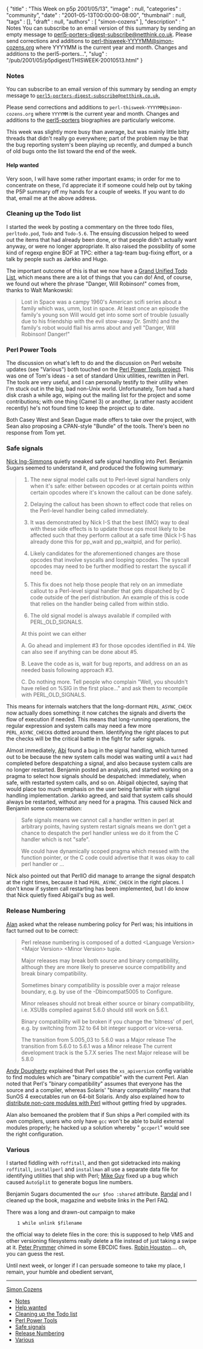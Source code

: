 {
   "title" : "This Week on p5p 2001/05/13",
   "image" : null,
   "categories" : "community",
   "date" : "2001-05-13T00:00:00-08:00",
   "thumbnail" : null,
   "tags" : [],
   "draft" : null,
   "authors" : [
      "simon-cozens"
   ],
   "description" : " Notes You can subscribe to an email version of this summary by sending an empty message to perl5-porters-digest-subscribe@netthink.co.uk. Please send corrections and additions to perl-thisweek-YYYYMM@simon-cozens.org where YYYYMM is the current year and month. Changes and additions to the perl5-porters...",
   "slug" : "/pub/2001/05/p5pdigest/THISWEEK-20010513.html"
}



### <span id="Notes">Notes</span>

You can subscribe to an email version of this summary by sending an empty message to [`perl5-porters-digest-subscribe@netthink.co.uk`.](mailto:perl5-porters-digest-subscribe@netthink.co.uk)

Please send corrections and additions to `perl-thisweek-YYYYMM@simon-cozens.org` where `YYYYMM` is the current year and month. Changes and additions to the [perl5-porters](http://simon-cozens.org/writings/whos-who.html) biographies are particularly welcome.

This week was slightly more busy than average, but was mainly little bitty threads that didn't really go everywhere; part of the problem may be that the bug reporting system's been playing up recently, and dumped a bunch of old bugs onto the list toward the end of the week.

#### <span id="Help_wanted">Help wanted</span>

Very soon, I will have some rather important exams; in order for me to concentrate on these, I'd appreciate it if someone could help out by taking the P5P summary off my hands for a couple of weeks. If you want to do that, email me at the above address.

### <span id="Cleaning_up_the_Todo_list">Cleaning up the Todo list</span>

I started the week by posting a commentary on the three todo files, `perltodo.pod`, `Todo` and `Todo-5.6`. The ensuing discussion helped to weed out the items that had already been done, or that people didn't actually want anyway, or were no longer appropriate. It also raised the possibility of some kind of regexp engine BOF at TPC: either a tag-team bug-fixing effort, or a talk by people such as Jarkko and Hugo.

The important outcome of this is that we now have a [Grand Unified Todo List](http://www.xray.mpe.mpg.de/mailing-lists/perl5-porters/2001-05/msg01108.html), which means there are a lot of things that you can do! And, of course, we found out where the phrase "Danger, Will Robinson!" comes from, thanks to Walt Mankowski:

> Lost in Space was a campy 1960's American scifi series about a family which was, umm, lost in space. At least once an episode the family's young son Will would get into some sort of trouble (usually due to his friendship with the evil stow-away Dr. Smith) and the family's robot would flail his arms about and yell "Danger, Will Robinson! Danger!"

### <span id="Perl_Power_Tools">Perl Power Tools</span>

The discussion on what's left to do and the discussion on Perl website updates (see "Various") both touched on the [Perl Power Tools project](https://perlpowertools.com/). This was one of Tom's ideas - a set of standard Unix utilities, rewritten in Perl. The tools are very useful, and I can personally testify to their utility when I'm stuck out in the big, bad non-Unix world. Unfortunately, Tom had a hard disk crash a while ago, wiping out the mailing list for the project and some contributions; with one thing (Camel 3) or another, (a rather nasty accident recently) he's not found time to keep the project up to date.

Both Casey West and Sean Dague made offers to take over the project, with Sean also proposing a CPAN-style "Bundle" of the tools. There's been no response from Tom yet.

### <span id="Safe_signals">Safe signals</span>

[Nick Ing-Simmons](http://simon-cozens.org/writings/whos-who.html#ING-SIMMONS) quietly sneaked safe signal handling into Perl. Benjamin Sugars seemed to understand it, and produced the following summary:

> 1. The new signal model calls out to Perl-level signal handlers only when it's safe: either between opcodes or at certain points within certain opcodes where it's known the callout can be done safely.
>
> 2. Delaying the callout has been shown to effect code that relies on the Perl-level handler being called immediately.
>
> 3. It was demonstrated by Nick I-S that the best (IMO) way to deal with these side effects is to update those ops most likely to be affected such that they perform callout at a safe time (Nick I-S has already done this for pp\_wait and pp\_waitpid, and for perlio).
>
> 4. Likely candidates for the aforementioned changes are those opcodes that involve syscalls and looping opcodes. The syscall opcodes may need to be further modified to restart the syscall if need be.
>
> 5. This fix does not help those people that rely on an immediate callout to a Perl-level signal handler that gets dispatched by C code outside of the perl distribution. An example of this is code that relies on the handler being called from within stdio.
>
> 6. The old signal model is always available if compiled with PERL\_OLD\_SIGNALS.
>
> At this point we can either
>
> A. Go ahead and implement \#3 for those opcodes identified in \#4. We can also see if anything can be done about \#5.
>
> B. Leave the code as is, wait for bug reports, and address on an as needed basis following approach \#3.
>
> C. Do nothing more. Tell people who complain "Well, you shouldn't have relied on %SIG in the first place..." and ask them to recompile with PERL\_OLD\_SIGNALS.

This means for internals watchers that the long-dormant `PERL_ASYNC_CHECK` now actually does something: it now catches the signals and diverts the flow of execution if needed. This means that long-running operations, the regular expression and system calls may need a few more `PERL_ASYNC_CHECK`s dotted around them. Identifying the right places to put the checks will be the critical battle in the fight for safer signals.

Almost immediately, [Abi](http://simon-cozens.org/writings/whos-who.html#ABIGAIL) found a bug in the signal handling, which turned out to be because the new system calls model was waiting until a `wait` had completed before despatching a signal, and also because system calls are no longer restarted. Benjamin posted an analysis, and started working on a pragma to select how signals should be despatched: immediately, when safe, with restarted system calls, and so on. Abigail objected, saying that would place too much emphasis on the user being familiar with signal handling implementation. Jarkko agreed, and said that system calls should always be restarted, without any need for a pragma. This caused Nick and Benjamin some consternation:

> Safe signals means we cannot call a handler written in perl at arbitrary points, having system restart signals means we don't get a chance to despatch the perl handler unless we do it from the C handler which is not "safe".
>
> We could have dynamically scoped pragma which messed with the function pointer, or the C code could advertise that it was okay to call perl handler or ...

Nick also pointed out that PerlIO did manage to arrange the signal despatch at the right times, because it had `PERL_ASYNC_CHECK` in the right places. I don't know if system call restarting has been implemented, but I do know that Nick quietly fixed Abigail's bug as well.

### <span id="Release_Numbering">Release Numbering</span>

[Alan](http://simon-cozens.org/writings/whos-who.html#BURLISON) asked what the release numbering policy for Perl was; his intuitions in fact turned out to be correct:
> Perl release numbering is composed of a dotted &lt;Language Version&gt; &lt;Major Version&gt; &lt;Minor Version&gt; tuple.
>
> Major releases may break both source and binary compatibility, although they are more likely to preserve source compatibility and break binary compatibility.
>
> Sometimes binary compatibility is possible over a major release boundary, e.g. by use of the -Dbincompat5005 to Configure.
>
> Minor releases should not break either source or binary compatibility, i.e. XSUBs compiled against 5.6.0 should still work on 5.6.1.
>
> Binary compatibility will be broken if you change the 'bitness' of perl, e.g. by switching from 32 to 64 bit integer support or vice-versa.
>
> The transition from 5.005\_03 to 5.6.0 was a Major release The transition from 5.6.0 to 5.6.1 was a Minor release The current development track is the 5.7.X series The next Major release will be 5.8.0

[Andy Dougherty](http://simon-cozens.org/writings/whos-who.html#DOUGHERTY) explained that Perl uses the `xs_apiversion` config variable to find modules which are "binary compatible" with the current Perl. Alan noted that Perl's "binary compatibility" assumes that everyone has the source and a compiler, whereas Solaris' "binary compatibility" means that SunOS 4 executables run on 64-bit Solaris.
Andy also explained how to [distribute non-core modules with Perl](http://www.xray.mpe.mpg.de/mailing-lists/perl5-porters/2001-05/msg00841.html) without getting fried by upgrades.

Alan also bemoaned the problem that if Sun ships a Perl compiled with its own compilers, users who only have `gcc` won't be able to build external modules properly; he hacked up a solution whereby " `gccperl`" would see the right configuration.

### <span id="Various">Various</span>

I started fiddling with `roffitall`, and then got sidetracked into making `roffitall`, `installperl` and `installman` all use a separate data file for identifying utilities that ship with Perl; [Mike Guy](http://simon-cozens.org/writings/whos-who.html#GUY) fixed up a bug which caused `AutoSplit` to generate bogus line numbers.

Benjamin Sugars documented the `our $foo :shared` attribute. [Randal](http://simon-cozens.org/writings/whos-who.html#SCHWARTZ) and I cleaned up the book, magazine and website links in the Perl FAQ.

There was a long and drawn-out campaign to make

        1 while unlink $filename

the official way to delete files in the core: this is supposed to help VMS and other versioning filesystems really delete a file instead of just taking a swipe at it. [Peter Prymmer](http://simon-cozens.org/writings/whos-who.html#PRYMMER) chimed in some EBCDIC fixes. [Robin Houston](http://simon-cozens.org/writings/whos-who.html#HOUSTON).... oh, you can guess the rest.

Until next week, or longer if I can persuade someone to take my place, I remain, your humble and obedient servant,

------------------------------------------------------------------------

[Simon Cozens](mailto:simon@brecon.co.uk)
-   [Notes](#Notes)
-   [Help wanted](#Help_wanted)
-   [Cleaning up the Todo list](#Cleaning_up_the_Todo_list)
-   [Perl Power Tools](#Perl_Power_Tools)
-   [Safe signals](#Safe_signals)
-   [Release Numbering](#Release_Numbering)
-   [Various](#Various)

